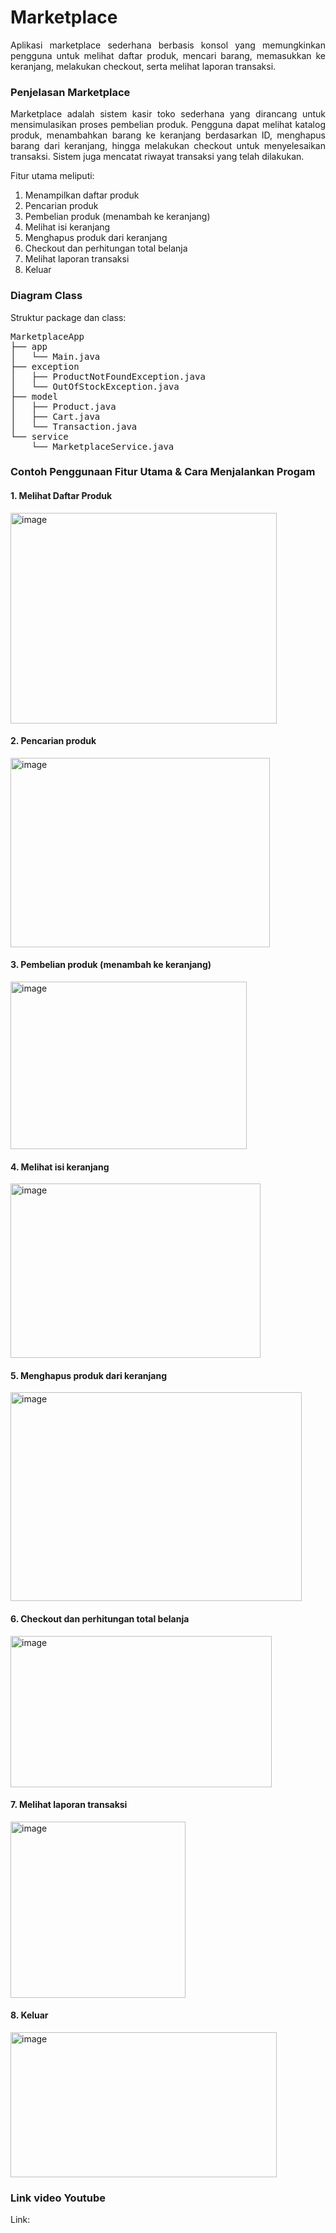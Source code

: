 <h1>Marketplace</h1>
<div align="Justify">
Aplikasi marketplace sederhana berbasis konsol yang memungkinkan pengguna untuk melihat daftar produk, mencari barang, memasukkan ke keranjang, melakukan checkout, serta melihat laporan transaksi.
</div>

<h3>Penjelasan Marketplace</h3>
<div align="Justify">
Marketplace adalah sistem kasir toko sederhana yang dirancang untuk mensimulasikan proses pembelian produk. Pengguna dapat melihat katalog produk, menambahkan barang ke keranjang berdasarkan ID, menghapus barang dari keranjang, hingga melakukan checkout untuk menyelesaikan transaksi. Sistem juga mencatat riwayat transaksi yang telah dilakukan.
</div>

Fitur utama meliputi:
1. Menampilkan daftar produk
2. Pencarian produk
3. Pembelian produk (menambah ke keranjang)
4. Melihat isi keranjang
5. Menghapus produk dari keranjang
6. Checkout dan perhitungan total belanja
7. Melihat laporan transaksi
8. Keluar

<h3>Diagram Class</h3>
Struktur package dan class:
<pre>MarketplaceApp
├── app
│   └── Main.java              
├── exception
│   ├── ProductNotFoundException.java
│   └── OutOfStockException.java
├── model
│   ├── Product.java 
│   ├── Cart.java 
│   └── Transaction.java 
└── service
    └── MarketplaceService.java 
</pre>
<h3>Contoh Penggunaan Fitur Utama & Cara Menjalankan Progam</h3>
<h4>1. Melihat Daftar Produk</h4>
<img width="426" height="337" alt="image" src="https://github.com/user-attachments/assets/bac97343-441d-49c0-8d23-85620080e862" />
<h4>2. Pencarian produk</h4>
<img width="415" height="303" alt="image" src="https://github.com/user-attachments/assets/88a39ab2-040c-4730-ad91-cb1e956b9e9a" />
<h4>3. Pembelian produk (menambah ke keranjang)</h4>
<img width="378" height="268" alt="image" src="https://github.com/user-attachments/assets/c464a284-4960-4176-bb27-d06f27c63bc5" />
<h4>4. Melihat isi keranjang</h4>
<img width="400" height="279" alt="image" src="https://github.com/user-attachments/assets/af32e775-c322-472a-88c6-e4dfec08471a" />
<h4>5. Menghapus produk dari keranjang</h4>
<img width="466" height="334" alt="image" src="https://github.com/user-attachments/assets/25c50d45-82fe-4260-83a6-0835a07c0eff" />
<h4>6. Checkout dan perhitungan total belanja</h4>
<img width="418" height="242" alt="image" src="https://github.com/user-attachments/assets/57513d5a-8e62-4631-aa3b-055320b54331" />
<h4>7. Melihat laporan transaksi</h4>
<img width="280" height="282" alt="image" src="https://github.com/user-attachments/assets/f688695a-2260-4339-91a5-c880960c5405" />
<h4>8. Keluar</h4>
<img width="426" height="232" alt="image" src="https://github.com/user-attachments/assets/778ad2bf-e9a9-4a6f-ad3d-fa776098a746" />
<h3>Link video Youtube</h3>
Link:

